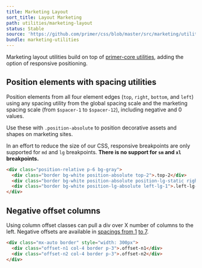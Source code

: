 ```yaml
---
title: Marketing Layout
sort_title: Layout Marketing
path: utilities/marketing-layout
status: Stable
source: 'https://github.com/primer/css/blob/master/src/marketing/utilities/layout.scss'
bundle: marketing-utilities
---
```


Marketing layout utilities build on top of [primer-core utilities](/css/utilities/layout#position), adding the option of responsive positioning.

 

## Position elements with spacing utilities

Position elements from all four element edges (`top`, `right`, `bottom`, and `left`) using any spacing utility from the global spacing scale and the marketing spacing scale (from `$spacer-1` to `$spacer-12`), including negative and 0 values.

Use these with `.position-absolute` to position decorative assets and shapes on marketing sites.

In an effort to reduce the size of our CSS, responsive breakpoints are only supported for `md` and `lg` breakpoints. **There is no support for `sm` and `xl` breakpoints.**

```html live
<div class="position-relative p-6 bg-gray">
  <div class="border bg-white position-absolute top-2">.top-2</div>
  <div class="border bg-white position-absolute position-lg-static right-md-4">.right-md-4</div>
  <div class="border bg-white position-lg-absolute left-lg-1">.left-lg-1</div>
</div>
```

## Negative offset columns

Using column offset classes can pull a div over X number of columns to the left. Negative offsets are available in [spacings from 1](../support/spacing/#spacing-scale) [to 7](../support/marketing-variables/).

```html live
<div class="mx-auto border" style="width: 300px">
  <div class="offset-n1 col-4 border p-3">.offset-n1</div>
  <div class="offset-n2 col-4 border p-3">.offset-n2</div>
</div>
```

